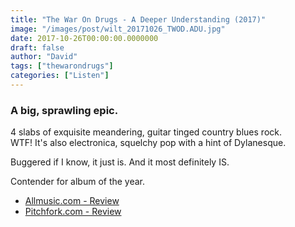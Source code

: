 ```yaml
---
title: "The War On Drugs - A Deeper Understanding (2017)"
image: "/images/post/wilt_20171026_TWOD.ADU.jpg"
date: 2017-10-26T00:00:00.0000000
draft: false
author: "David"
tags: ["thewarondrugs"]
categories: ["Listen"]
---
```

### A big, sprawling epic.

 4 slabs of exquisite meandering, guitar tinged country blues rock.  
WTF! It's also electronica, squelchy pop with a hint of Dylanesque.

 Buggered if I know, it just is. And it most definitely IS.

 Contender for album of the year.

-  [Allmusic.com - Review](https://www.allmusic.com/album/a-deeper-understanding-mw0003062304)
-  [Pitchfork.com - Review](https://pitchfork.com/reviews/albums/the-war-on-drugs-a-deeper-understanding/)